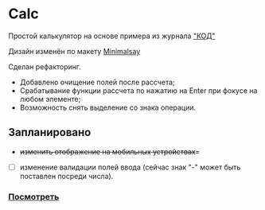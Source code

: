# Сalc

Простой калькулятор на основе примера из журнала ["КОД"](https://thecode.media/test-calc/)

Дизайн изменён по макету [Minimalsay](https://www.behance.net/minimalsay/)

Сделан рефакторинг.

- Добавлено очищение полей после рассчета;
- Срабатывание функции рассчета по нажатию на Enter при фокусе на любом элементе;
- Возможность снять выделение со знака операции.

## Запланировано

- ~~изменить отображение на мобильных устройствах~~=
- [ ] изменение валидации полей ввода (сейчас знак "-" может быть поставлен посреди числа).

### [Посмотреть](https://dariajurr.github.io/calc/) ###
